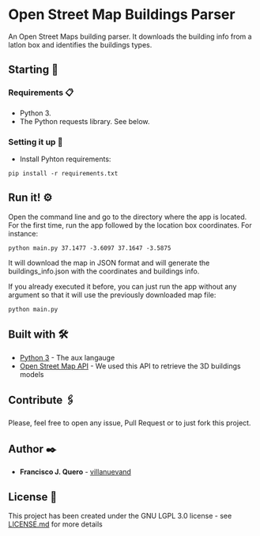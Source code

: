 # Open Street Map Buildings Parser
An Open Street Maps building parser. It downloads the building info from a latlon box and identifies the buildings types.

## Starting 🚀


### Requirements 📋

 - Python 3.
 - The Python requests library. See below.

### Setting it up 🔧

 - Install Pyhton requirements:

```
pip install -r requirements.txt
```

## Run it! ⚙️

Open the command line and go to the directory where the app is located. For the first time, run the app followed by the location box coordinates. For instance:

```
python main.py 37.1477 -3.6097 37.1647 -3.5875
```

It will download the map in JSON format and will generate the buildings_info.json with the coordinates and buildings info.

If you already executed it before, you can just run the app without any argument so that it will use the previously downloaded map file:

```
python main.py
```


## Built with 🛠️

* [Python 3](https://www.python.org/downloads/) - The aux langauge
* [Open Street Map API](https://wiki.openstreetmap.org/wiki/API_v0.6) - We used this API to retrieve the 3D buildings models

## Contribute 🖇️
Please, feel free to open any issue, Pull Request or to just fork this project.

## Author ✒️

* **Francisco J. Quero** - [villanuevand](https://github.com/FranciscoQuero)

## License 📄

This project has been created under the GNU LGPL 3.0 license - see [LICENSE.md](LICENSE.md) for more details

